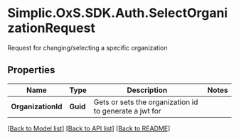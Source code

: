 # Simplic.OxS.SDK.Auth.SelectOrganizationRequest
Request for changing/selecting a specific organization

## Properties

Name | Type | Description | Notes
------------ | ------------- | ------------- | -------------
**OrganizationId** | **Guid** | Gets or sets the organization id to generate a jwt for | 

[[Back to Model list]](../README.md#documentation-for-models) [[Back to API list]](../README.md#documentation-for-api-endpoints) [[Back to README]](../README.md)

